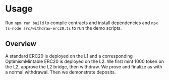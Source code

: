 # Usage
Run `npm run build` to compile contracts and install dependencies and `npx ts-node src/withdraw-erc20.ts` to run the demo scripts.

## Overview
A standard ERC20 is deployed on the L1 and a corresponding OptimismMintable ERC20 is deployed on the L2. We first mint 1000 token on the L2, approve the L2 bridge, then withdraw. We prove and finalize as with a normal withdrawal. Then we demonstrate deposits.